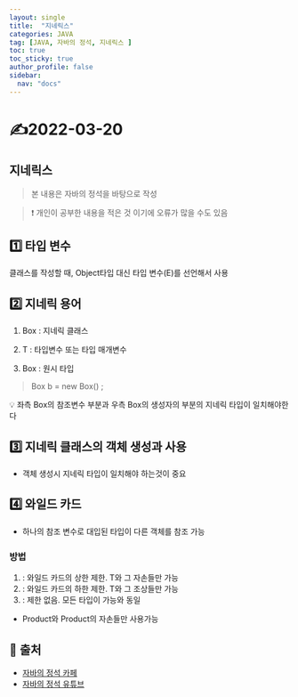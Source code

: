 ```yaml
---
layout: single
title:  "지네릭스"
categories: JAVA
tag: [JAVA, 자바의 정석, 지네릭스 ]
toc: true
toc_sticky: true
author_profile: false
sidebar:
  nav: "docs"
---
```



# ✍2022-03-20

## 지네릭스


<!--Quote-->
> 본 내용은 자바의 정석을 바탕으로 작성

> ❗ 개인이 공부한 내용을 적은 것 이기에 오류가 많을 수도 있음



## 1️⃣ 타입 변수

클래스를 작성할 때, Object타입 대신 타입 변수(E)를 선언해서 사용

<script src="https://gist.github.com/kimyeong96/923d17ffb1b01f6d0fc7e6763a5477fe.js"></script>

## 2️⃣ 지네릭 용어

1) Box<T> : 지네릭 클래스

2) T : 타입변수 또는 타입 매개변수

3) Box : 원시 타입

> Box<String> b = new Box<String>() ;
>

💡 좌측 Box의 참조변수 부분과 우측 Box의 생성자의<String> 부분의 지네릭 타입이 일치해야한다

## 3️⃣ 지네릭 클래스의 객체 생성과 사용

<script src="https://gist.github.com/kimyeong96/bf088a8c2000f1c3587da2669a0be5b7.js"></script>

- 객체 생성시 지네릭 타입이 일치해야 하는것이 중요

## 4️⃣ 와일드 카드

- 하나의 참조 변수로 대입된 타입이 다른 객체를 참조 가능

### 방법

1. <? extends T> : 와일드 카드의 상한 제한. T와 그 자손들만 가능
2. <? super T> : 와일드 카드의 하한 제한. T와 그 조상들만 가능
3. <?> : 제한 없음. 모든 타입이 가능<? extends Object>와 동일

<script src="https://gist.github.com/kimyeong96/9cf823cb412c14793ce150687fccfbce.js"></script>

- Product와 Product의 자손들만 사용가능

## 📑 출처

 - [자바의 정석 카페](https://cafe.naver.com/javachobostudy)
 - [자바의 정석 유튜브](https://www.youtube.com/user/MasterNKS)